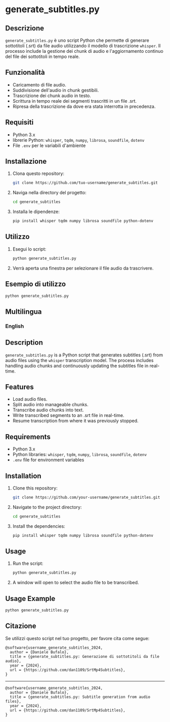 
# generate_subtitles.py

## Descrizione
`generate_subtitles.py` è uno script Python che permette di generare sottotitoli (.srt) da file audio utilizzando il modello di trascrizione `whisper`. Il processo include la gestione dei chunk di audio e l'aggiornamento continuo del file dei sottotitoli in tempo reale.

## Funzionalità
- Caricamento di file audio.
- Suddivisione dell'audio in chunk gestibili.
- Trascrizione dei chunk audio in testo.
- Scrittura in tempo reale dei segmenti trascritti in un file .srt.
- Ripresa della trascrizione da dove era stata interrotta in precedenza.

## Requisiti
- Python 3.x
- librerie Python: `whisper`, `tqdm`, `numpy`, `librosa`, `soundfile`, `dotenv`
- File `.env` per le variabili d'ambiente

## Installazione
1. Clona questo repository:
    ```bash
    git clone https://github.com/tuo-username/generate_subtitles.git
    ```
2. Naviga nella directory del progetto:
    ```bash
    cd generate_subtitles
    ```
3. Installa le dipendenze:
    ```bash
    pip install whisper tqdm numpy librosa soundfile python-dotenv
    ```

## Utilizzo
1. Esegui lo script:
    ```bash
    python generate_subtitles.py
    ```
2. Verrà aperta una finestra per selezionare il file audio da trascrivere.

## Esempio di utilizzo
```bash
python generate_subtitles.py
```

## Multilingua
### English

## Description
`generate_subtitles.py` is a Python script that generates subtitles (.srt) from audio files using the `whisper` transcription model. The process includes handling audio chunks and continuously updating the subtitles file in real-time.

## Features
- Load audio files.
- Split audio into manageable chunks.
- Transcribe audio chunks into text.
- Write transcribed segments to an .srt file in real-time.
- Resume transcription from where it was previously stopped.

## Requirements
- Python 3.x
- Python libraries: `whisper`, `tqdm`, `numpy`, `librosa`, `soundfile`, `dotenv`
- `.env` file for environment variables

## Installation
1. Clone this repository:
    ```bash
    git clone https://github.com/your-username/generate_subtitles.git
    ```
2. Navigate to the project directory:
    ```bash
    cd generate_subtitles
    ```
3. Install the dependencies:
    ```bash
    pip install whisper tqdm numpy librosa soundfile python-dotenv
    ```

## Usage
1. Run the script:
    ```bash
    python generate_subtitles.py
    ```
2. A window will open to select the audio file to be transcribed.

## Usage Example
```bash
python generate_subtitles.py
```

## Citazione
Se utilizzi questo script nel tuo progetto, per favore cita come segue:

```
@software{username_generate_subtitles_2024,
  author = {Daniele Bufalo},
  title = {generate_subtitles.py: Generazione di sottotitoli da file audio},
  year = {2024},
  url = {https://github.com/dan1109/SrtMp4Subtitles},
}
```

---

```
@software{username_generate_subtitles_2024,
  author = {Daniele Bufalo},
  title = {generate_subtitles.py: Subtitle generation from audio files},
  year = {2024},
  url = {https://github.com/dan1109/SrtMp4Subtitles},
}
```
